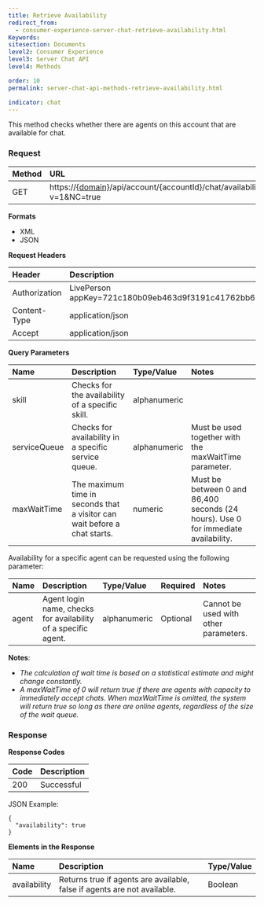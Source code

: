 ```yaml
---
title: Retrieve Availability
redirect_from:
  - consumer-experience-server-chat-retrieve-availability.html
Keywords:
sitesection: Documents
level2: Consumer Experience
level3: Server Chat API
level4: Methods

order: 10
permalink: server-chat-api-methods-retrieve-availability.html

indicator: chat
---
```


This method checks whether there are agents on this account that are available for chat.

### Request

| Method | URL  |
| :--- | :--- |
| GET | https://[{domain}](/agent-domain-domain-api.html)/api/account/{accountId}/chat/availability?v=1&NC=true |

**Formats**

- XML
- JSON

**Request Headers**

| Header | Description |
| :--- | :--- |
| Authorization | LivePerson appKey=721c180b09eb463d9f3191c41762bb68 |
| Content-Type | application/json |
| Accept | application/json |

**Query Parameters**

| Name	| Description | Type/Value | Notes |
| :--- | :--- | :--- | :--- |
| skill | Checks for the availability of a specific skill. | alphanumeric | |
| serviceQueue | Checks for availability in a specific service queue. | alphanumeric | Must be used together with the maxWaitTime parameter. | 
| maxWaitTime | The maximum time in seconds that a visitor can wait before a chat starts. | numeric | Must be between 0 and 86,400 seconds (24 hours). Use 0 for immediate availability. |
 
Availability for a specific agent can be requested using the following parameter:

| Name	| Description | Type/Value | Required | Notes |
| :--- | :--- | :--- | :--- | :--- |
| agent | Agent login name, checks for availability of a specific agent. | alphanumeric | Optional| Cannot be used with other parameters. |
  
**Notes**:

- *The calculation of wait time is based on a statistical estimate and might change constantly.*
- *A maxWaitTime of 0 will return true if there are agents with capacity to immediately accept chats. When maxWaitTime is omitted, the system will return true so long as there are online agents, regardless of the size of the wait queue.*
 
### Response

**Response Codes**

| Code | Description |
| :--- | :--- |
| 200 | Successful |

JSON Example:

    {
      "availability": true
    }

**Elements in the Response**

| Name	| Description | Type/Value | 
| :--- | :--- | :--- | 
| availability | Returns true if agents are available, false if agents are not available.	| Boolean |
 
